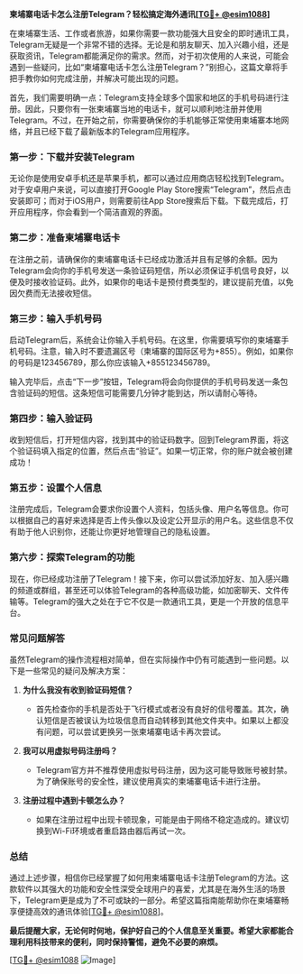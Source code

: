 **柬埔寨电话卡怎么注册Telegram？轻松搞定海外通讯[[TG💪+ @esim1088](https://t.me/s/esim1088)]**

在柬埔寨生活、工作或者旅游，如果你需要一款功能强大且安全的即时通讯工具，Telegram无疑是一个非常不错的选择。无论是和朋友聊天、加入兴趣小组，还是获取资讯，Telegram都能满足你的需求。然而，对于初次使用的人来说，可能会遇到一些疑问，比如“柬埔寨电话卡怎么注册Telegram？”别担心，这篇文章将手把手教你如何完成注册，并解决可能出现的问题。

首先，我们需要明确一点：Telegram支持全球多个国家和地区的手机号码进行注册。因此，只要你有一张柬埔寨当地的电话卡，就可以顺利地注册并使用Telegram。不过，在开始之前，你需要确保你的手机能够正常使用柬埔寨本地网络，并且已经下载了最新版本的Telegram应用程序。

### **第一步：下载并安装Telegram**

无论你是使用安卓手机还是苹果手机，都可以通过应用商店轻松找到Telegram。对于安卓用户来说，可以直接打开Google Play Store搜索“Telegram”，然后点击安装即可；而对于iOS用户，则需要前往App Store搜索后下载。下载完成后，打开应用程序，你会看到一个简洁直观的界面。

### **第二步：准备柬埔寨电话卡**

在注册之前，请确保你的柬埔寨电话卡已经成功激活并且有足够的余额。因为Telegram会向你的手机号发送一条验证码短信，所以必须保证手机信号良好，以便及时接收验证码。此外，如果你的电话卡是预付费类型的，建议提前充值，以免因欠费而无法接收短信。

### **第三步：输入手机号码**

启动Telegram后，系统会让你输入手机号码。在这里，你需要填写你的柬埔寨手机号码。注意，输入时不要遗漏区号（柬埔寨的国际区号为+855）。例如，如果你的号码是123456789，那么你应该输入+855123456789。

输入完毕后，点击“下一步”按钮，Telegram将会向你提供的手机号码发送一条包含验证码的短信。这条短信可能需要几分钟才能到达，所以请耐心等待。

### **第四步：输入验证码**

收到短信后，打开短信内容，找到其中的验证码数字。回到Telegram界面，将这个验证码填入指定的位置，然后点击“验证”。如果一切正常，你的账户就会被创建成功！

### **第五步：设置个人信息**

注册完成后，Telegram会要求你设置个人资料，包括头像、用户名等信息。你可以根据自己的喜好来选择是否上传头像以及设定公开显示的用户名。这些信息不仅有助于他人识别你，还能让你更好地管理自己的隐私设置。

### **第六步：探索Telegram的功能**

现在，你已经成功注册了Telegram！接下来，你可以尝试添加好友、加入感兴趣的频道或群组，甚至还可以体验Telegram的各种高级功能，如加密聊天、文件传输等。Telegram的强大之处在于它不仅是一款通讯工具，更是一个开放的信息平台。

### **常见问题解答**

虽然Telegram的操作流程相对简单，但在实际操作中仍有可能遇到一些问题。以下是一些常见的疑问及解决方案：

1. **为什么我没有收到验证码短信？**
   - 首先检查你的手机是否处于飞行模式或者没有良好的信号覆盖。其次，确认短信是否被误认为垃圾信息而自动转移到其他文件夹中。如果以上都没有问题，可以尝试更换另一张柬埔寨电话卡再次尝试。

2. **我可以用虚拟号码注册吗？**
   - Telegram官方并不推荐使用虚拟号码注册，因为这可能导致账号被封禁。为了确保账号的安全性，建议使用真实的柬埔寨电话卡进行注册。

3. **注册过程中遇到卡顿怎么办？**
   - 如果在注册过程中出现卡顿现象，可能是由于网络不稳定造成的。建议切换到Wi-Fi环境或者重启路由器后再试一次。

### **总结**

通过上述步骤，相信你已经掌握了如何用柬埔寨电话卡注册Telegram的方法。这款软件以其强大的功能和安全性深受全球用户的喜爱，尤其是在海外生活的场景下，Telegram更是成为了不可或缺的一部分。希望这篇指南能帮助你在柬埔寨畅享便捷高效的通讯体验[[TG💪+ @esim1088](https://t.me/s/esim1088)]。

**最后提醒大家，无论何时何地，保护好自己的个人信息至关重要。希望大家都能合理利用科技带来的便利，同时保持警惕，避免不必要的麻烦。**

[[TG💪+ @esim1088](https://t.me/s/esim1088) ![Image](https://i.postimg.cc/4NQfJmqS/Snipaste-2025-05-13-00-14-12.png)]